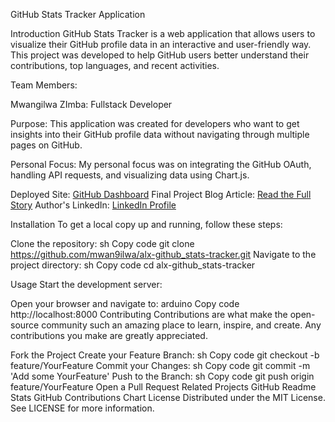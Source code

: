 GitHub Stats Tracker Application

Introduction
GitHub Stats Tracker is a web application that allows users to visualize their GitHub profile data in an interactive and user-friendly way. This project was developed to help GitHub users better understand their contributions, top languages, and recent activities.

Team Members:

Mwangilwa ZImba: Fullstack Developer

Purpose: This application was created for developers who want to get insights into their GitHub profile data without navigating through multiple pages on GitHub.

Personal Focus: My personal focus was on integrating the GitHub OAuth, handling API requests, and visualizing data using Chart.js.

Deployed Site: [GitHub Dashboard](https://alx-githubstatstracker.netlify.app/)
Final Project Blog Article: [Read the Full Story](https://medium.com/@mwangilwa23/github-stats-tracker-project-overview-f685d03bce37)
Author's LinkedIn: [LinkedIn Profile](https://www.linkedin.com/in/mwan9ilwa/)

Installation
To get a local copy up and running, follow these steps:

Clone the repository:
sh
Copy code
git clone https://github.com/mwan9ilwa/alx-github_stats-tracker.git
Navigate to the project directory:
sh
Copy code
cd alx-github_stats-tracker

Usage
Start the development server:

Open your browser and navigate to:
arduino
Copy code
http://localhost:8000
Contributing
Contributions are what make the open-source community such an amazing place to learn, inspire, and create. Any contributions you make are greatly appreciated.

Fork the Project
Create your Feature Branch:
sh
Copy code
git checkout -b feature/YourFeature
Commit your Changes:
sh
Copy code
git commit -m 'Add some YourFeature'
Push to the Branch:
sh
Copy code
git push origin feature/YourFeature
Open a Pull Request
Related Projects
GitHub Readme Stats
GitHub Contributions Chart
License
Distributed under the MIT License. See LICENSE for more information.
